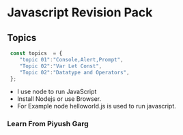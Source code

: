 # Javascript Revision Pack

## Topics

```js
 const topics  = {
    "topic 01":"Console,Alert,Prompt",
    "Topic 02":"Var Let Const",
    "Topic 02":"Datatype and Operators",
 };

```
- I use node to run JavaScript 
- Install Nodejs or use Browser.
- For Example node helloworld.js is used to run javascript.
### **Learn From Piyush Garg**
